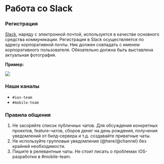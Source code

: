 # Работа со Slack

### Регистрация

[Slack](https://slack.com/), наряду с электронной почтой, используется в качестве основного средства коммуникации. Регистрация в Slack осуществляется по адресу корпоративной почты. Ник должен совпадать с именем корпоративного пользователя. Обязательно должна быть выставлена актуальная фотография.

**Пример:**

![](/resources/slack-example.jpg)

### Наши каналы

- `#ios-team`
- `#mobile-team`

### Правила общения

1. Не засоряйте список публичных чатов. Для обсуждения конкретных проектов, feature-чатов, сборов денег на день рождения, получения уведомлений от билд-сервера и т.д. создавайте приватные чаты.
2. Не используйте групповые уведомления (@here/@channel) без крайней необходимости.
3. Пишите в релевантные чаты. Не стоит писать о проблемах iOS-разработки в #mobile-team.